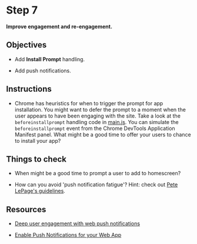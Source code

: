 # Step 7

**Improve engagement and re-engagement.**


## Objectives

* Add **Install Prompt** handling.

* Add push notifications.


## Instructions

* Chrome has heuristics for when to trigger the prompt for app installation. You might want to defer the prompt to a moment when the user appears to have been engaging with the site. Take a look at the `beforeinstallprompt` handling code in [main.js](js/main.js). You can simulate the `beforeinstallprompt` event from the Chrome DevTools Application Manifest panel. What might be a good time to offer your users to chance to install your app?


## Things to check

* When might be a good time to prompt a user to add to homescreen?

* How can you avoid 'push notification fatigue'? Hint: check out [Pete LePage's guidelines](https://www.youtube.com/watch?v=_dXBibRO0SM).


## Resources

* [Deep user engagement with web push notifications](https://www.youtube.com/watch?v=_dXBibRO0SM)

* [Enable Push Notifications for your Web App](https://codelabs.developers.google.com/codelabs/push-notifications/index.html?index=..%2F..%2Findex#0)
